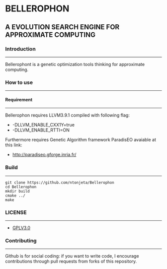 # BELLEROPHON #
## A EVOLUTION SEARCH ENGINE FOR APPROXIMATE COMPUTING ##





### Introduction ###
------------


Bellerophont is a genetic optimization tools thinking for approximate computing.


### How to use ###
-------------

#### Requirement ####
-------------

Bellerophon requires LLVM3.9.1 compiled with following flag: 

* -DLLVM_ENABLE_CXX1Y=true
* -DLLVM_ENABLE_RTTI=ON

Furthermore requires Genetic Algorithm framework ParadisEO avaiable at this link:
 
* http://paradiseo.gforge.inria.fr/


### Build ###
--------

    git clone https://github.com/ntonjeta/Bellerophon
    cd Bellerophon
    mkdir build
    cmake ../ 
    make

### LICENSE ###
--------

* [GPLV3.0](https://www.gnu.org/licenses/licenses.html)

### Contributing ###
----------

Github is for social coding: if you want to write code, I encourage contributions through pull requests from forks of this repository. 
